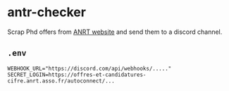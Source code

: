 # antr-checker

Scrap Phd offers from [ANRT website](https://offres-et-candidatures-cifre.anrt.asso.fr) and send them to a discord channel.

## `.env`

```env
WEBHOOK_URL="https://discord.com/api/webhooks/....."
SECRET_LOGIN=https://offres-et-candidatures-cifre.anrt.asso.fr/autoconnect/...
```
